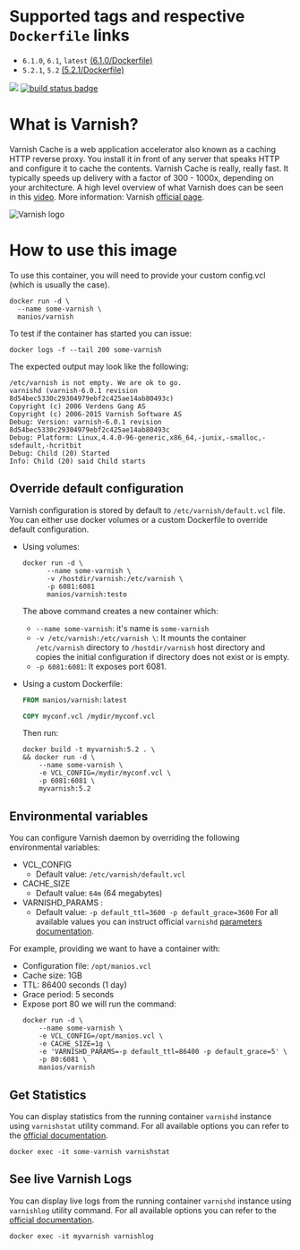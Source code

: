 # Supported tags and respective `Dockerfile` links

* `6.1.0`, `6.1`, `latest` [(6.1.0/Dockerfile)](https://github.com/manios/docker-varnish/blob/v6.1.0/Dockerfile)
* `5.2.1`, `5.2` [(5.2.1/Dockerfile)](https://github.com/manios/docker-varnish/blob/v5.2.1/5.2/Dockerfile)

[![](https://images.microbadger.com/badges/image/manios/varnish.svg)](https://microbadger.com/images/manios/varnish)  [![build status badge](https://img.shields.io/travis/manios/docker-varnish/master.svg)](https://travis-ci.org/manios/docker-varnish/branches)

# What is Varnish?

Varnish Cache is a web application accelerator also known as a caching HTTP reverse proxy. You install it in front of any server that speaks HTTP and configure it to cache the contents. Varnish Cache is really, really fast. It typically speeds up delivery with a factor of 300 - 1000x, depending on your architecture. A high level overview of what Varnish does can be seen in this [video](https://www.youtube.com/watch?v=fGD14ChpcL4). More information: Varnish [official page](https://varnish-cache.org/intro/index.html#intro).

![Varnish logo](https://varnish-cache.org/_static/varnish-bunny.png)

# How to use this image

To use this container, you will need to provide your custom config.vcl (which is usually the case).

```
docker run -d \
  --name some-varnish \
  manios/varnish
```

To test if the container has started you can issue:
```console
docker logs -f --tail 200 some-varnish
```
The expected output may look like the following:
```
/etc/varnish is not empty. We are ok to go.
varnishd (varnish-6.0.1 revision 8d54bec5330c29304979ebf2c425ae14ab80493c)
Copyright (c) 2006 Verdens Gang AS
Copyright (c) 2006-2015 Varnish Software AS
Debug: Version: varnish-6.0.1 revision 8d54bec5330c29304979ebf2c425ae14ab80493c
Debug: Platform: Linux,4.4.0-96-generic,x86_64,-junix,-smalloc,-sdefault,-hcritbit
Debug: Child (20) Started
Info: Child (20) said Child starts
```
## Override default configuration

Varnish configuration is stored by default to ```/etc/varnish/default.vcl``` file. 
You can either use docker volumes or a custom Dockerfile to override default configuration.

* Using volumes:
  ```console
  docker run -d \
        --name some-varnish \
        -v /hostdir/varnish:/etc/varnish \
        -p 6081:6081 
        manios/varnish:testo
  ```
  The above command creates a new container which:
  * ```--name some-varnish```: it's name is ```some-varnish```
  * ```-v /etc/varnish:/etc/varnish \```: It mounts the container ```/etc/varnish``` directory to ```/hostdir/varnish``` host directory and copies the initial configuration if directory does not exist or is empty.
  * ```-p 6081:6081```: It exposes port 6081.

* Using a custom Dockerfile:
  ```Dockerfile
  FROM manios/varnish:latest

  COPY myconf.vcl /mydir/myconf.vcl
  ```
  Then run:
  ```
  docker build -t myvarnish:5.2 . \
  && docker run -d \
      --name some-varnish \
      -e VCL_CONFIG=/mydir/myconf.vcl \
      -p 6081:6081 \
      myvarnish:5.2
  ```

## Environmental variables

You can configure Varnish daemon by overriding the following environmental variables:

* VCL_CONFIG
   * Default value: `/etc/varnish/default.vcl`
* CACHE_SIZE
   * Default value: `64m`  (64 megabytes)
* VARNISHD_PARAMS : 
   * Default value: `-p default_ttl=3600 -p default_grace=3600` For all available values you can instruct official ```varnishd``` [parameters documentation](https://varnish-cache.org/docs/5.2/reference/varnishd.html#list-of-parameters).

For example, providing we want to have a container with:
* Configuration file: ```/opt/manios.vcl```
* Cache size: 1GB
* TTL:  86400 seconds (1 day)
* Grace period: 5 seconds
* Expose port 80
we will run the command:
  ```
  docker run -d \
      --name some-varnish \
      -e VCL_CONFIG=/opt/manios.vcl \
      -e CACHE_SIZE=1g \
      -e 'VARNISHD_PARAMS=-p default_ttl=86400 -p default_grace=5' \
      -p 80:6081 \
      manios/varnish
  ```
## Get Statistics

You can display statistics from the running container ```varnishd``` instance using ```varnishstat``` utility command. For all available options you can refer to the [official documentation](https://varnish-cache.org/docs/5.2/reference/varnishstat.html).
```
docker exec -it some-varnish varnishstat
```

## See live Varnish Logs

You can display live logs from the running container ```varnishd``` instance using ```varnishlog``` utility command. For all available options you can refer to the [official documentation](https://varnish-cache.org/docs/5.2/reference/varnishlog.html).

```
docker exec -it myvarnish varnishlog
```
